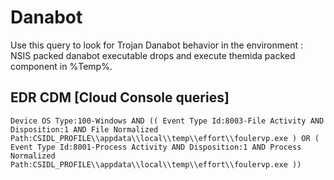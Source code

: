# Danabot

Use this query to look for Trojan Danabot behavior in the environment : NSIS packed danabot executable drops and execute themida packed component in %Temp%.

## EDR CDM [Cloud Console queries]

```
Device OS Type:100-Windows AND (( Event Type Id:8003-File Activity AND Disposition:1 AND File Normalized Path:CSIDL_PROFILE\\appdata\\local\\temp\\effort\\foulervp.exe ) OR ( Event Type Id:8001-Process Activity AND Disposition:1 AND Process Normalized Path:CSIDL_PROFILE\\appdata\\local\\temp\\effort\\foulervp.exe )) 

```
